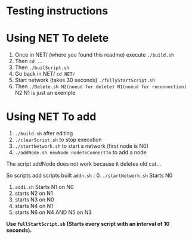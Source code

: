 # Testing instructions

# Using NET To delete
1. Once in NET/ (where you found this readme) execute `./build.sh`
2. Then `cd ..`
3. Then `./builScript.sh`
4. Go back in NET/ `cd NET/`
5. Start network (takes 30 seconds) `./fullyStartScript.sh`
6. Then `./Delete.sh N2(noeud for delete) N1(noeud for reconnection)` N2 N1 is just an exemple.

# Using NET To add 

1. `./build.sh` after editing
2. `./clearScript.sh` to stop execution
3. `./startNetwork.sh` to start a network (first node is N0)
4. `./addNode.sh newNode nodeToConnectTo` to add a node

The script addNode does not work because it deletes old cat...

So scripts add scripts built `addn.sh` :
0. `./startNetwork.sh` Starts N0
1. `add1.sh` Starts N1 on N0
2. starts N2 on N1
3. starts N3 on N0
4. starts N4 on N1
5. starts N6 on N4 AND N5 on N3

**Use `fullStartScript.sh` (Starts every script with an interval of 10 seconds).**
